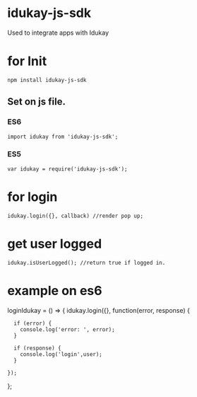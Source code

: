 # idukay-js-sdk
Used to integrate apps with Idukay

# for Init
`npm install idukay-js-sdk`
## Set on js file.
### ES6

`import idukay from 'idukay-js-sdk';`

### ES5
`var idukay = require('idukay-js-sdk');`

# for login
`idukay.login({}, callback) //render pop up;`

# get user logged
`idukay.isUserLogged(); //return true if logged in.`

# example on es6
loginIdukay = () => {
    idukay.login({}, function(error, response) {

      if (error) {
        console.log('error: ', error);
      }

      if (response) {
        console.log('login',user);
      }

    });
  };
